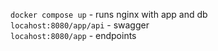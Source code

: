 ```docker compose up``` - runs nginx with app and db\
```locahost:8080/app/api``` - swagger\
```locahost:8080/app``` - endpoints
